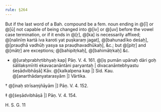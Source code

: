 ```yaml
---
rule: §264
---
```


But if the last word of a Bah. compound be a fem. noun ending in @[ī] or @[ū] not capable of being changed into @[iv] or @[uv] before the vowel case termination, or if it ends in @[ṛ], @[ka] is necessarily affixed; @[nalinīṃ kartā iva karoti yat puṣkaraṃ jagat], @[bahunadīko deśaḥ], @[prauḍhā vadhūḥ yasya sa prauḍhavadhūkaḥ], &c.; but @[pitṛ] and @[mātṛ] are exceptions; @[bahipitṛkaḥ], @[bahimātṛkaḥ] &c.

- @[uraḥprabhṛtibhyaḥ kap] Pāṇ. V. 4. 161. @[iṣ pumān upānaḥ dāri goḥ śālilakṣmīriti ekavacanāntāni paryantaḥ | divacanāntebhyastu śeṣādvibhāṣā] Kāv. @[kalkalpena kap |] Sid. Kau. @[anarthādanyatarasyām |] Vārtika.

† @[inaḥ strīsaṃjñāyām |] Pāṇ. V. 4. 152.

‡ @[śeṣādvibhāṣā |] Pāṇ. V. 4. 154.

H. S. G. 11